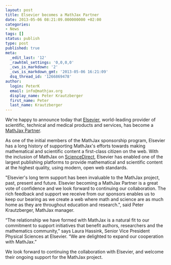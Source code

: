 ```yaml
---
layout: post
title: Elsevier becomes a MathJax Partner
date: 2013-05-06 08:21:09.000000000 +02:00
categories:
- News
tags: []
status: publish
type: post
published: true
meta:
  _edit_last: '12'
  _rawhtml_settings: '0,0,0,0'
  _cws_is_markdown: '2'
  _cws_is_markdown_gmt: '2013-05-06 16:21:09'
  dsq_thread_id: '1266869478'
author:
  login: PeterK
  email: info@mathjax.org
  display_name: Peter Krautzberger
  first_name: Peter
  last_name: Krautzberger
---
```


We're happy to announce today that [Elsevier](http://www.elsevier.com), world-leading provider of scientific, technical and medical products and services, has become a [MathJax Partner](/#sponsors).

As one of the initial members of the MathJax sponsorship program, Elsevier has a long history of supporting MathJax's efforts towards making mathematical and scientific content a first-class citizen on the web. With the inclusion of MathJax on [ScienceDirect](http://www.sciencedirect.com/), Elsevier has enabled one of the largest publishing platforms to provide mathematical and scientific content at the highest quality, using modern, open web standards.

"Elsevier's long term support has been invaluable to the MathJax project, past, present and future. Elsevier becoming a MathJax Partner is a great vote of confidence and we look forward to continuing our collaboration. The rich feedback and support we receive from our sponsors enables us to keep our bearing as we create a web where math and science are as much home as they are throughout education and research.", said Peter Krautzberger, MathJax manager.

“The relationship we have formed with MathJax is a natural fit to our commitment to support initiatives that benefit authors, researchers and the mathematics community,” says Laura Hassink, Senior Vice President Physical Sciences at Elsevier. “We are delighted to expand our cooperation with MathJax.”

We look forward to continuing the collaboration with Elsevier, and welcome their ongoing support for the MathJax project.
